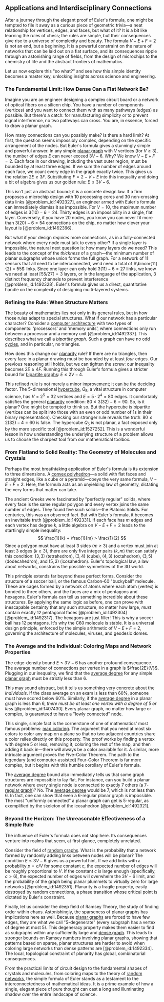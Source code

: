 ## Applications and Interdisciplinary Connections

After a journey through the elegant proof of Euler's formula, one might be tempted to file it away as a curious piece of geometric trivia—a neat relationship for vertices, edges, and faces, but what of it? It is a bit like learning the rules of chess; the rules are simple, but their consequences give rise to a universe of complexity and beauty. The formula $V - E + F = 2$ is not an end, but a beginning. It is a powerful constraint on the nature of networks that can be laid out on a flat surface, and its consequences ripple through an astonishing range of fields, from the design of microchips to the chemistry of life and the abstract frontiers of mathematics.

Let us now explore this "so what?" and see how this simple identity becomes a master key, unlocking insights across science and engineering.

### The Fundamental Limit: How Dense Can a Flat Network Be?

Imagine you are an engineer designing a complex circuit board or a network of optical fibers on a silicon chip. You have a number of components (vertices) and you want to connect them with as many pathways (edges) as possible. But there's a catch: for manufacturing simplicity or to prevent signal interference, no two pathways can cross. You are, in essence, forced to draw a planar graph.

How many connections can you possibly make? Is there a hard limit? At first, the question seems impossibly complex, depending on the specific arrangement of the nodes. But Euler's formula gives a stunningly simple and powerful answer. In any simple [planar graph](@article_id:269143) with $V$ vertices (for $V \ge 3$), the number of edges $E$ can never exceed $3V - 6$. Why? We know $V - E + F = 2$. Each face in our drawing, including the vast outer region, must be bounded by at least three edges. If we sum the number of edges around each face, we count every edge in the graph exactly twice. This gives us the relation $2E \ge 3F$. Substituting $F = 2 - V + E$ into this inequality and doing a bit of algebra gives us our golden rule: $E \le 3V - 6$.

This isn't just an abstract bound; it is a concrete design law. If a firm proposes a microchip design with 10 processing cores and 30 non-crossing data links [@problem_id:1492327], an engineer armed with Euler's formula can immediately dismiss it as impossible. For $V=10$, the maximum number of edges is $3(10) - 6 = 24$. Thirty edges is an impossibility in a single, flat layer. Conversely, if you have 20 nodes, you know you can never fit more than $3(20) - 6 = 54$ connections on the chip, no matter how clever your layout is [@problem_id:1492366].

But what if your design *requires* more connections, as in a fully-connected network where every node must talk to every other? If a single layer is impossible, the natural next question is: how many layers do we need? This leads to the concept of the *thickness* of a graph—the minimum number of planar subgraphs whose union forms the full graph. For a network of 11 sensors that all need to be interconnected, we'd need a total of $\binom{11}{2} = 55$ links. Since one layer can only hold $3(11) - 6 = 27$ links, we know we need at least $\lceil 55/27 \rceil = 3$ layers, or in the language of the application, 3 distinct frequency channels to prevent interference [@problem_id:1492328]. Euler's formula gives us a direct, quantitative handle on the complexity of designing multi-layered systems.

### Refining the Rule: When Structure Matters

The beauty of mathematics lies not only in its general rules, but in how those rules adapt to special structures. What if our network has a particular character? Consider a [computer architecture](@article_id:174473) with two types of components: 'processors' and 'memory units', where connections only run between a processor and a memory unit [@problem_id:1492337]. This describes what we call a *[bipartite graph](@article_id:153453)*. Such a graph can have no [odd cycles](@article_id:270793), and in particular, no triangles.

How does this change our [planarity](@article_id:274287) rule? If there are no triangles, then every face in a planar drawing must be bounded by at least *four* edges. Our previous reasoning still holds, but we can tighten the screw: our inequality becomes $2E \ge 4F$. Running this through Euler's formula gives a stricter bound for [bipartite graphs](@article_id:261957): $E \le 2V - 4$.

This refined rule is not merely a minor improvement; it can be the deciding factor. The 5-dimensional [hypercube](@article_id:273419), $Q_5$, a vital structure in computer science, has $V=2^5=32$ vertices and $E=5 \cdot 2^{4}=80$ edges. It comfortably satisfies the general [planarity](@article_id:274287) condition: $80 \le 3(32) - 6 = 90$. So, is it planar? One might be tempted to think so. But the hypercube is bipartite (vertices can be split into those with an even or odd number of 1s in their binary representation). Checking our stronger rule reveals the truth: $80 \le 2(32) - 4 = 60$ is false. The hypercube $Q_5$ is not planar, a fact exposed only by the more specific tool [@problem_id:1527252]. This is a wonderful lesson in how understanding the underlying structure of a problem allows us to choose the sharpest tool from our mathematical toolbox.

### From Flatland to Solid Reality: The Geometry of Molecules and Crystals

Perhaps the most breathtaking application of Euler's formula is its extension to three dimensions. A [convex polyhedron](@article_id:170453)—a solid with flat faces and straight edges, like a cube or a pyramid—obeys the very same formula, $V - E + F = 2$. Here, the formula acts as an unyielding law of geometry, dictating the very forms that matter can take.

The ancient Greeks were fascinated by "perfectly regular" solids, where every face is the same regular polygon and every vertex joins the same number of edges. They found five such solids—the Platonic Solids. For centuries, this was an observed fact. But with Euler's formula, it becomes an inevitable truth [@problem_id:1492331]. If each face has $m$ edges and each vertex has degree $k$, a little algebra on $V-E+F=2$ leads to the startlingly simple inequality:
$$ \frac{1}{k} + \frac{1}{m} > \frac{1}{2} $$
Since a polygon must have at least 3 sides ($m \ge 3$) and a vertex must join at least 3 edges ($k \ge 3$), there are only five integer pairs $(k, m)$ that can satisfy this condition: $(3,3)$ (tetrahedron), $(3,4)$ (cube), $(4,3)$ (octahedron), $(3,5)$ (dodecahedron), and $(5,3)$ (icosahedron). Euler's topological law, a law about networks, constrains the possible symmetries of the 3D world.

This principle extends far beyond these perfect forms. Consider the structure of a soccer ball, or the famous Carbon-60 "buckyball" molecule. These are cages formed by a network of atoms where each atom (vertex) is bonded to three others, and the faces are a mix of pentagons and hexagons. Euler's formula can tell us something incredible about these structures. By applying the same logic as before, one can prove with inescapable certainty that any such structure, no matter how large, *must* contain exactly 12 pentagonal faces [@problem_id:1492304] [@problem_id:1492317]. The hexagons are just filler! This is why a soccer ball has 12 pentagons. It's why the C60 molecule is stable. It is a universal design principle, enforced by the simple arithmetic of $V-E+F=2$, governing the architecture of molecules, viruses, and geodesic domes.

### The Average and the Individual: Coloring Maps and Network Properties

The edge-density bound $E \le 3V - 6$ has another profound consequence. The average number of connections per vertex in a graph is $\frac{2E}{V}$. Plugging in our inequality, we find that the [average degree](@article_id:261144) for any simple [planar graph](@article_id:269143) must be strictly less than 6.

This may sound abstract, but it tells us something very concrete about the *individuals*. If the class average on an exam is less than 60%, someone must have scored below 60%. Similarly, if the [average degree](@article_id:261144) in a planar graph is less than 6, *there must be at least one vertex with a degree of 5 or less* [@problem_id:1407430]. Every planar graph, no matter how large or complex, is guaranteed to have a "lowly connected" node.

This single, simple fact is the cornerstone of one of mathematics' most famous problems: [map coloring](@article_id:274877). The argument that you need at most six colors to color any map on a plane so that no two adjacent countries share a color relies directly on this property. The proof works by finding a vertex with degree 5 or less, removing it, coloring the rest of the map, and then adding it back in—there will always be a color available for it. A similar, more intricate argument proves the Five-Color Theorem. The path to the legendary (and computer-assisted) Four-Color Theorem is far more complex, but it begins with this humble corollary of Euler's formula.

The [average degree](@article_id:261144) bound also immediately tells us that some graph structures are impossible to lay flat. For instance, can you build a planar network where every single node is connected to exactly 7 others (a 7-[regular graph](@article_id:265383))? No. The [average degree](@article_id:261144) would be 7, which is not less than 6. In fact, one can show that even a 6-regular planar graph is impossible. The most "uniformly connected" a planar graph can get is 5-regular, as exemplified by the skeleton of the icosahedron [@problem_id:1492321].

### Beyond the Horizon: The Unreasonable Effectiveness of a Simple Rule

The influence of Euler's formula does not stop here. Its consequences venture into realms that seem, at first glance, completely unrelated.

Consider the field of [random graphs](@article_id:269829). What is the probability that a network formed by randomly adding links between nodes will be planar? The condition $E \le 3V - 6$ gives us a powerful hint. If we add links with a probability $p = c/V$ for some constant $c$, the expected number of edges will be roughly proportional to $V$. If the constant $c$ is large enough (specifically, $c > 6$), the expected number of edges will overwhelm the $3V-6$ limit, and the probability of the graph being planar plummets to virtually zero for large networks [@problem_id:1492351]. Planarity is a fragile property, easily destroyed by random connections, a phase transition whose critical point is dictated by Euler's constraint.

Finally, let us consider the deep field of Ramsey Theory, the study of finding order within chaos. Astonishingly, the sparseness of planar graphs has implications here as well. Because [planar graphs](@article_id:268416) are forced to have few edges, they are what we call "5-degenerate" (every subgraph has a vertex of degree at most 5). This degeneracy property makes them easier to find as subgraphs within any sufficiently large and [dense graph](@article_id:634359). This leads to stronger bounds on Ramsey numbers involving planar graphs, showing that patterns based on sparse, planar structures are harder to avoid when coloring large networks than dense patterns are [@problem_id:1492334]. The local, topological constraint of planarity has global, combinatorial consequences.

From the practical limits of circuit design to the fundamental shapes of crystals and molecules, from coloring maps to the theory of [random networks](@article_id:262783), the simple formula of Euler stands as a testament to the interconnectedness of mathematical ideas. It is a prime example of how a single, elegant piece of pure thought can cast a long and illuminating shadow over the entire landscape of science.